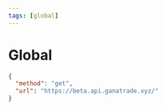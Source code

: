 ```yaml
---
tags: [global]
---
```


# Global

```json http
{
  "method": "get",
  "url": "https://beta.api.ganatrade.xyz/"
}
```
